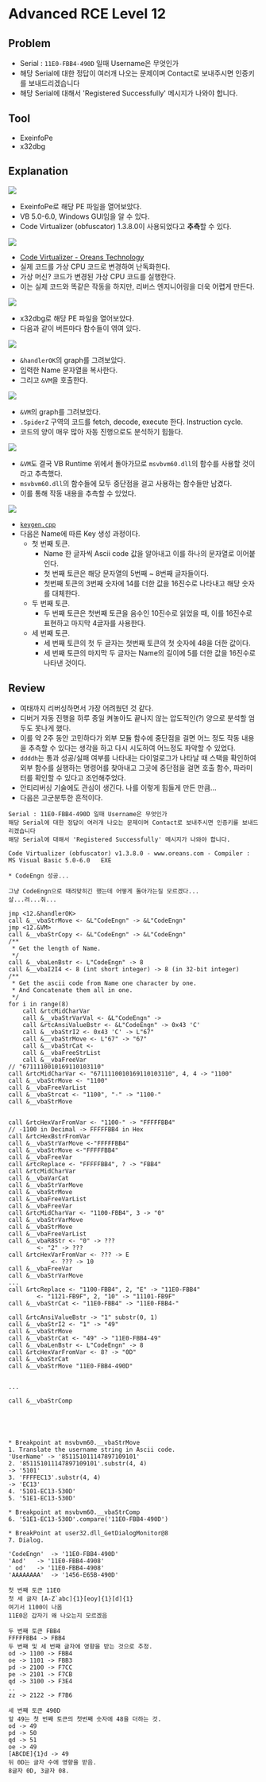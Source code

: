 # Advanced RCE Level 12

## Problem
* Serial : `11E0-FBB4-490D` 일때 Username은 무엇인가 
* 해당 Serial에 대한 정답이 여러개 나오는 문제이며 Contact로 보내주시면 인증키를 보내드리겠습니다 
* 해당 Serial에 대해서 'Registered Successfully' 메시지가 나와야 합니다. 

## Tool
* ExeinfoPe
* x32dbg

## Explanation
![](./1.PNG?raw=true)
* ExeinfoPe로 해당 PE 파일을 열어보았다.
* VB 5.0-6.0, Windows GUI임을 알 수 있다.
* Code Virtualizer (obfuscator) 1.3.8.0이 사용되었다고 **추측**할 수 있다.

![](./2.jpg?raw=true)
* [Code Virtualizer - Oreans Technology](https://oreans.com/codevirtualizer.php)
* 실제 코드를 가상 CPU 코드로 변경하여 난독화한다.
* 가상 머신? 코드가 변경된 가상 CPU 코드를 실행한다.
* 이는 실제 코드와 똑같은 작동을 하지만, 리버스 엔지니어링을 더욱 어렵게 만든다.

![](./3.PNG?raw=true)
* x32dbg로 해당 PE 파일을 열어보았다.
* 다음과 같이 버튼마다 함수들이 엮여 있다.

![](./4.PNG?raw=true)
* `&handlerOK`의 graph를 그려보았다.
* 입력한 Name 문자열을 복사한다.
* 그리고 `&VM`을 호출한다.

![](./5.PNG?raw=true)
* `&VM`의 graph를 그려보았다.
* `.SpiderZ` 구역의 코드를 fetch, decode, execute 한다. Instruction cycle.
* 코드의 양이 매우 많아 자동 진행으로도 분석하기 힘들다. 

![](./6.PNG?raw=true)
* `&VM`도 결국 VB Runtime 위에서 돌아가므로 `msvbvm60.dll`의 함수를 사용할 것이라고 추측했다.
* `msvbvm60.dll`의 함수들에 모두 중단점을 걸고 사용하는 함수들만 남겼다.
* 이를 통해 작동 내용을 추측할 수 있었다.

![](./7.PNG?raw=true)
* [`keygen.cpp`](./keygen.cpp)
* 다음은 Name에 따른 Key 생성 과정이다.
    + 첫 번째 토큰.
        - Name 한 글자씩 Ascii code 값을 알아내고 이를 하나의 문자열로 이어붙인다.
        - 첫 번째 토큰은 해당 문자열의 5번째 ~ 8번째 글자들이다.
        - 첫번째 토큰의 3번째 숫자에 14를 더한 값을 16진수로 나타내고 해당 숫자를 대체한다.
    + 두 번째 토큰.
        - 두 번째 토큰은 첫번째 토큰을 음수인 10진수로 읽었을 때, 이를 16진수로 표현하고 마지막 4글자를 사용한다.
    + 세 번째 토큰.
        - 세 번째 토큰의 첫 두 글자는 첫번째 토큰의 첫 숫자에 48을 더한 값이다.
        - 세 번째 토큰의 마지막 두 글자는 Name의 길이에 5를 더한 값을 16진수로 나타낸 것이다.

## Review
* 여태까지 리버싱하면서 가장 어려웠던 것 같다.
* 디버거 자동 진행을 하루 종일 켜놓아도 끝나지 않는 압도적인(?) 양으로 분석할 엄두도 못나게 했다.
* 이를 약 2주 동안 고민하다가 외부 모듈 함수에 중단점을 걸면 어느 정도 작동 내용을 추측할 수 있다는 생각을 하고 다시 시도하여 어느정도 파악할 수 있었다.
* `ddddh`는 통과 성공/실패 여부를 나타내는 다이얼로그가 나타날 때 스택을 확인하여 외부 함수를 실행하는 명령어를 찾아내고 그곳에 중단점을 걸면 호출 함수, 파라미터를 확인할 수 있다고 조언해주었다.
* 안티리버싱 기술에도 관심이 생긴다. 나를 이렇게 힘들게 만든 만큼...
* 다음은 고군분투한 흔적이다.

```
Serial : 11E0-FBB4-490D 일때 Username은 무엇인가 
해당 Serial에 대한 정답이 여러개 나오는 문제이며 Contact로 보내주시면 인증키를 보내드리겠습니다 
해당 Serial에 대해서 'Registered Successfully' 메시지가 나와야 합니다. 

Code Virtualizer (obfuscator) v1.3.8.0 - www.oreans.com - Compiler : MS Visual Basic 5.0-6.0   EXE

* CodeEngn 성공...

그냥 CodeEngn으로 때려맞히긴 했는데 어떻게 돌아가는질 모르겠다...
살...려...줘...

jmp <12.&handlerOK>
call &__vbaStrMove <- &L"CodeEngn" -> &L"CodeEngn"
jmp <12.&VM>
call &__vbaStrCopy <- &L"CodeEngn" -> &L"CodeEngn"
/**
 * Get the length of Name.
 */
call &__vbaLenBstr <- L"CodeEngn" -> 8
call &__vbaI2I4 <- 8 (int short integer) -> 8 (in 32-bit integer)
/**
 * Get the ascii code from Name one character by one.
 * And Concatenate them all in one.
 */
for i in range(8)
	call &rtcMidCharVar
	call &__vbaStrVarVal <- &L"CodeEngn" -> 
	call &rtcAnsiValueBstr <- &L"CodeEngn" -> 0x43 'C'
	call &__vbaStrI2 <- 0x43 'C' -> L"67"
	call &__vbaStrMove <- L"67" -> "67"
	call &__vbaStrCat <- 
	call &__vbaFreeStrList
	call &__vbaFreeVar
// "6711110010169110103110"
call &rtcMidCharVar <- "6711110010169110103110", 4, 4 -> "1100"
call &__vbaStrMove <- "1100"
call &__vbaFreeVarList
call &__vbaStrcat <- "1100", "-" -> "1100-"
call &__vbaStrMove


call &rtcHexVarFromVar <- "1100-" -> "FFFFFBB4"
// -1100 in Decimal -> FFFFFBB4 in Hex
call &rtcHexBstrFromVar
call &__vbaStrVarMove <-"FFFFFBB4"
call &__vbaStrMove <-"FFFFFBB4"
call &__vbaFreeVar
call &rtcReplace <- "FFFFFBB4", ? -> "FBB4"
call &rtcMidCharVar
call &__vbaVarCat
call &__vbaStrVarMove
call &__vbaStrMove
call &__vbaFreeVarList
call &__vbaFreeVar
call &rtcMidCharVar <- "1100-FBB4", 3 -> "0"
call &__vbaStrVarMove
call &__vbaStrMove
call &__vbaFreeVarList
call &__vbaR8Str <- "0" -> ???
		<- "2" -> ???
call &rtcHexVarFromVar <- ??? -> E
			<- ??? -> 10
call &__vbaFreeVar
call &__vbaStrVarMove
...
call &rtcReplace <- "1100-FBB4", 2, "E" -> "11E0-FBB4"
		<- "1121-FB9F", 2, "10" -> "11101-FB9F"
call &__vbaStrCat <- "11E0-FBB4" -> "11E0-FBB4-"

call &rtcAnsiValueBstr -> "1" substr(0, 1)
call &__vbaStrI2 <- "1" -> "49"
call &__vbaStrMove
call &__vbaStrCat <- "49" -> "11E0-FBB4-49"
call &__vbaLenBstr <- L"CodeEngn" -> 8
call &rtcHexVarFromVar <- 8? -> "0D"
call &__vbaStrCat
call &__vbaStrMove "11E0-FBB4-490D"


...

call &__vbaStrComp





* Breakpoint at msvbvm60.__vbaStrMove
1. Translate the username string in Ascii code.
'UserName' -> '851151011147897109101'
2. '851151011147897109101'.substr(4, 4)
-> '5101'
3. 'FFFFEC13'.substr(4, 4)
-> 'EC13'
4. '5101-EC13-530D'
5. '51E1-EC13-530D'

* Breakpoint at msvbvm60.__vbaStrComp
6. '51E1-EC13-530D'.compare('11E0-FBB4-490D')

* BreakPoint at user32.dll_GetDialogMonitor@8
7. Dialog.

'CodeEngn'	-> '11E0-FBB4-490D'
'Aod'	-> '11E0-FBB4-4908'
' od'	-> '11E0-FBB4-4908'
'AAAAAAAA'	-> '1456-E65B-490D'

첫 번째 토큰 11E0
첫 세 글자 [A-Z`abc]{1}[eoy]{1}[d]{1} 
여기서 1100이 나옴
11E0은 갑자기 왜 나오는지 모르겠음

두 번째 토큰 FBB4
FFFFFBB4 -> FBB4
두 번째 및 세 번째 글자에 영향을 받는 것으로 추정.
od -> 1100 -> FBB4
oe -> 1101 -> FBB3
pd -> 2100 -> F7CC
pe -> 2101 -> F7CB
qd -> 3100 -> F3E4
..
zz -> 2122 -> F7B6

세 번째 토큰 490D
앞 49는 첫 번째 토큰의 첫번째 숫자에 48을 더하는 것.
od -> 49
pd -> 50
qd -> 51
oe -> 49
[ABCDE]{1}d -> 49
뒤 0D는 글자 수에 영향을 받음.
8글자 0D, 3글자 08.
```